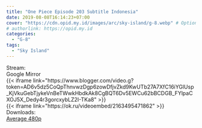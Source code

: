 ```yaml
---
title: "One Piece Episode 203 Subtitle Indonesia"
date: 2019-08-08T16:14:23+07:00
cover: "https://cdn.opid.my.id/images/arc/sky-island/g-8.webp" # Optional, cover
# authorlink: https://opid.my.id
categories:
  - "G-8"
tags:
  - "Sky Island"
---
```

<div class="ui menu violet borderless inverted">
  <div class="header item active">
        Stream:
    </div>
  <a class="active item" data-tab="google">
    <i class="google drive icon"></i> Google
  </a>
  <a class="item nounderline" data-tab="mirror">
    <i class="odnoklassniki icon"></i> Mirror
  </a>
</div>
<div class="ui bottom attached tab segment active" style="border:0 !important;" data-tab="google">
{{< iframe link="https://www.blogger.com/video.g?token=AD6v5dz5CoQpThnvwzDgp6zowDfjvZkd9KwUTb27A7XfC16iYGlUsp_KjVkuGebTjykeVnBeTWwkHbdkAk8CgBQT6Dv5EWCu62bBCDGB_FYlpaCXOJ5X_Dedy4r3gorcxybLZ2I-TKa8" >}}
</div>
<div class="ui bottom attached tab segment" style="border:0 !important;" data-tab="mirror">
{{< iframe link="https://ok.ru/videoembed/2163495471862" >}}
</div>
<div class="ui menu violet borderless inverted">
  <div class="header item active">
        Downloads:
    </div>
  <a class="item nounderline" href="https://ouo.io/DHylBt" target="_blank" rel="dofollow"><i class="google drive icon"></i>
    Average 480p</a>
</div>